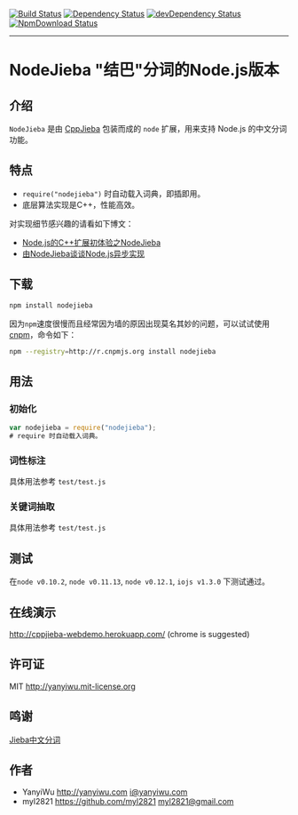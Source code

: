 [![Build Status](https://travis-ci.org/yanyiwu/nodejieba.png?branch=master)](https://travis-ci.org/yanyiwu/nodejieba)
[![Dependency Status](https://david-dm.org/yanyiwu/nodejieba.png?theme=shields.io)](https://david-dm.org/yanyiwu/nodejieba)
[![devDependency Status](https://david-dm.org/yanyiwu/nodejieba/dev-status.png?theme=shields.io)](https://david-dm.org/yanyiwu/nodejieba#info=devDependencies)
[![NpmDownload Status](http://img.shields.io/npm/dm/nodejieba.svg)](https://www.npmjs.org/package/nodejieba)
- - -

# NodeJieba "结巴"分词的Node.js版本

## 介绍 

`NodeJieba` 是由 [CppJieba] 包装而成的 `node` 扩展，用来支持 Node.js 的中文分词功能。

## 特点

+ `require("nodejieba")` 时自动载入词典，即插即用。
+ 底层算法实现是C++，性能高效。

对实现细节感兴趣的请看如下博文：

+ [Node.js的C++扩展初体验之NodeJieba] 
+ [由NodeJieba谈谈Node.js异步实现] 

## 下载

```sh
npm install nodejieba
```

因为`npm`速度很慢而且经常因为墙的原因出现莫名其妙的问题，可以试试使用[cnpm]，命令如下：

```sh
npm --registry=http://r.cnpmjs.org install nodejieba
```

## 用法

### 初始化

```js
var nodejieba = require("nodejieba");
# require 时自动载入词典。
```

### 词性标注

具体用法参考 `test/test.js`

### 关键词抽取

具体用法参考 `test/test.js`

## 测试

在`node v0.10.2`, `node v0.11.13`, `node v0.12.1`, `iojs v1.3.0` 下测试通过。

## 在线演示

http://cppjieba-webdemo.herokuapp.com/
(chrome is suggested)

## 许可证

MIT http://yanyiwu.mit-license.org

## 鸣谢

[Jieba中文分词]

## 作者

- YanyiWu   http://yanyiwu.com   i@yanyiwu.com
- myl2821  https://github.com/myl2821  myl2821@gmail.com

[由NodeJieba谈谈Node.js异步实现]:http://yanyiwu.com/work/2015/03/21/nodejs-asynchronous-insight.html
[Node.js的C++扩展初体验之NodeJieba]:http://yanyiwu.com/work/2014/02/22/nodejs-cpp-addon-nodejieba.html
[CppJieba]:https://github.com/yanyiwu/cppjieba.git
[cnpm]:http://cnpmjs.org
[Jieba中文分词]:https://github.com/fxsjy/jieba
